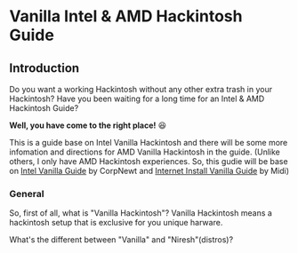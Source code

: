# Vanilla Intel & AMD Hackintosh Guide

## Introduction

Do you want a working Hackintosh without any other extra trash in your Hackintosh? Have you been waiting for a long time for an Intel & AMD Hackintosh Guide?

**Well, you have come to the right place!** 😆 

This is a guide base on Intel Vanilla Hackintosh and there will be some more infomation and directions for AMD Vanilla Hackintosh in the guide. \(Unlike others, I only have AMD Hackintosh experiences. So, this gudie will be base on [Intel Vanilla Guide](https://hackintosh.gitbook.io/-r-hackintosh-vanilla-desktop-guide/) by CorpNewt and [Internet Install Vanilla Guide](https://internet-install.gitbook.io/macos-internet-install/) by Midi\)

### General

So, first of all, what is "Vanilla Hackintosh"? Vanilla Hackintosh means a hackintosh setup that is exclusive for you unique harware.

What's the different between "Vanilla" and "Niresh"\(distros\)?


